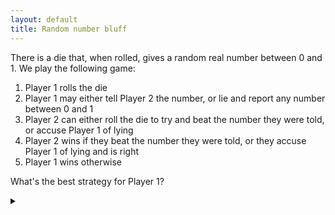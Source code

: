 ```yaml
---
layout: default
title: Random number bluff
---
```


There is a die that, when rolled, gives a random real number between 0 and 1. We
play the following game:

1. Player 1 rolls the die
1. Player 1 may either tell Player 2 the number, or lie and report any
  number between 0 and 1
1. Player 2 can either roll the die to try and beat the number they were told,
  or accuse Player 1 of lying
1. Player 2 wins if they beat the number they were told, or they accuse Player 1
  of lying and is right
1. Player 1 wins otherwise

What's the best strategy for Player 1?

<details><summary></summary>

The best strategy for Player 1 to tell the truth if they roll higher than
 $$ \frac{1}{e} $$, or otherwise lie, reporting in the range
 $$ \left[\frac{1}{e}, 1\right] $$ according to the probability density function:

$$ p(x) = e \left( \frac{1}{x} - 1 \right) $$

### Proof

Suppose Player 1 has chosen a strategy, and has reported a value in the range
$$ [x, x+dx] $$. This is referred to as the range "near" $$ x $$ .

If Player 2 chooses to trust, then they will win with probability:

$$ P_{trust} = 1 - x $$

If Player 2 chooses to accuse, then their probability of winning depends on how
often Player 1 lies "near"  $$ x $$. Let $$ L(x) dx $$ be the probability that Player 1
lies and reports a value in the range $$ [x, x+dx] $$. The probability that the roll
really was in the range $$ [x, x+dx] $$ is $$ dx $$. Therefore, Player 2 will win when
accusing with probability:

$$
\begin{align}
P_{accuse} & = \frac{L(x) dx}{L(x) dx + dx} \\
& = 1 - \frac{1}{L(x) + 1}
\end{align}
$$

Player 2 should only accuse if:

$$
\begin{align}
P_{accuse} & > P_{trust} \\
1 - \frac{1}{L(x) + 1} & > 1 - x \\
L(x) & > \frac{1}{x} - 1
\end{align}
$$

Now if Player 1 ever wants to report "near" $$ x $$ they should make sure that there
are enough lies "near" $$ x $$ so that Player 2 is indifferent to trusting and
accusing:

* If Player 1 doesn't lie "near" $$ x $$ often enough, then Player 2's best
  choice will be to trust. Knowing this, Player 1 can lie a little more often
  "near" $$ x $$ rather than reporting "near" $$ y $$ for any $$ y<x $$.
* If Player 1 lies too much "near" $$ x $$ , then Player 2's best choice
  will be to accuse. Knowing this, Player 1 can lie a little less often "near"
  $$ x $$ and instead report "near" $$ z $$ for the largest $$ z $$ that doesn't get lied
  "near" often enough (even if $$ z < x $$).

Therefore, for any $$ x $$, Player 1's best strategy will involve either never
reporting "near" $$ x $$, or lying "near" $$ x $$ with probability:

$$ L(x) = \frac{1}{x} - 1 $$

We can see that this means that $$ P_{accuse} = P_{trust} $$, and thus Player 2
will be indifferent to trusting or accusing. Thus we can assume that Player 2
will trust.

Given that Player 2 will trust always in this strategy, Player 1 should report
high values as often as possible, and never report low values. Thus values less
that some $$ N $$ will never be reported, and values greater than  $$ N $$  will be lied
"near" with a probability $$ L(x) $$.

We require that the probability of lying for $$ x > N $$ be the same as the
probability for rolling  $$ x < N $$:

$$
\begin{align}
N & = \int_N^1 \left( \frac{1}{x} - 1 \right) dx \\
& = \left[ \log x - x \right]_N^1 \\
& = \log 1 - 1 - \log N + N \\
\log N & = -1 \\
N & = \frac{1}{e}
\end{align}
$$

Now we require that for rolls where  $$ x < N $$, Player 1 will lie, reporting
"near" $$ y $$ with probability $$ cL(y) $$, and that the sum of all probabilities of
 $$ y $$ in the range $$  [N, 1] = 1 $$:

$$
\begin{align}
\int_N^1 c L(x) dx & = 1 \\
c \int_N^1 \left( \frac{1}{x} - 1 \right) dx & = 1 \\
c \frac{1}{e} &= 1 \\
c & = e
\end{align}
$$

Giving the required probability distribution in the equation:
$$ p(x) = e \left( \frac{1}{x} - 1 \right) $$

</details>

